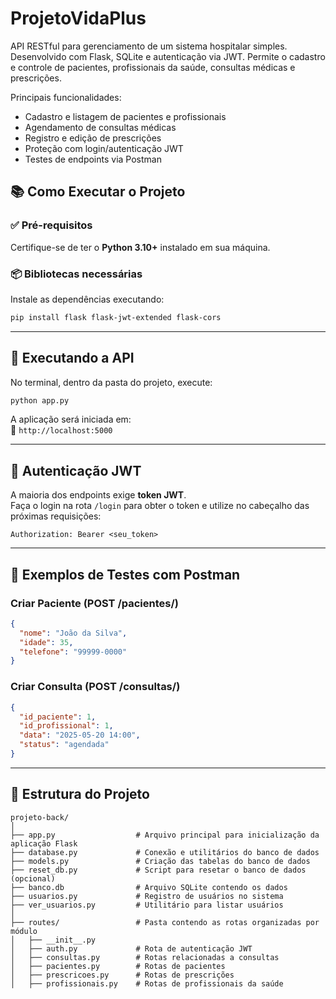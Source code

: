 # ProjetoVidaPlus

API RESTful para gerenciamento de um sistema hospitalar simples. Desenvolvido com Flask, SQLite e autenticação via JWT. Permite o cadastro e controle de pacientes, profissionais da saúde, consultas médicas e prescrições.

Principais funcionalidades:
- Cadastro e listagem de pacientes e profissionais
- Agendamento de consultas médicas
- Registro e edição de prescrições
- Proteção com login/autenticação JWT
- Testes de endpoints via Postman

## 📚 Como Executar o Projeto

### ✅ Pré-requisitos

Certifique-se de ter o **Python 3.10+** instalado em sua máquina.

### 📦 Bibliotecas necessárias

Instale as dependências executando:

```bash
pip install flask flask-jwt-extended flask-cors
```

---

## 🚀 Executando a API

No terminal, dentro da pasta do projeto, execute:

```bash
python app.py
```

A aplicação será iniciada em:  
📍 `http://localhost:5000`

---

## 🔐 Autenticação JWT

A maioria dos endpoints exige **token JWT**.  
Faça o login na rota `/login` para obter o token e utilize no cabeçalho das próximas requisições:

```
Authorization: Bearer <seu_token>
```

---

## 🧪 Exemplos de Testes com Postman

### Criar Paciente (POST /pacientes/)
```json
{
  "nome": "João da Silva",
  "idade": 35,
  "telefone": "99999-0000"
}
```

### Criar Consulta (POST /consultas/)
```json
{
  "id_paciente": 1,
  "id_profissional": 1,
  "data": "2025-05-20 14:00",
  "status": "agendada"
}
```

---

## 📂 Estrutura do Projeto

```
projeto-back/
│
├── app.py                  # Arquivo principal para inicialização da aplicação Flask
├── database.py             # Conexão e utilitários do banco de dados
├── models.py               # Criação das tabelas do banco de dados
├── reset_db.py             # Script para resetar o banco de dados (opcional)
├── banco.db                # Arquivo SQLite contendo os dados
├── usuarios.py             # Registro de usuários no sistema
├── ver_usuarios.py         # Utilitário para listar usuários
│
├── routes/                 # Pasta contendo as rotas organizadas por módulo
│   ├── __init__.py
│   ├── auth.py             # Rota de autenticação JWT
│   ├── consultas.py        # Rotas relacionadas a consultas
│   ├── pacientes.py        # Rotas de pacientes
│   ├── prescricoes.py      # Rotas de prescrições
│   ├── profissionais.py    # Rotas de profissionais da saúde


```
